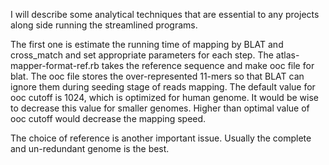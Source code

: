 I will describe some analytical techniques that are essential to any projects along side running the streamlined programs.

The first one is estimate the running time of mapping by BLAT and cross\_match and set appropriate parameters for each step. The atlas-mapper-format-ref.rb takes the reference sequence and make ooc file for blat. The ooc file stores the over-represented 11-mers so that BLAT can ignore them during seeding stage of reads mapping. The default value for ooc cutoff is 1024, which is optimized for human genome. It would be wise to decrease this value for smaller genomes. Higher than optimal value of ooc cutoff would decrease the mapping speed.

The choice of reference is another important issue. Usually the complete and un-redundant genome is the best.